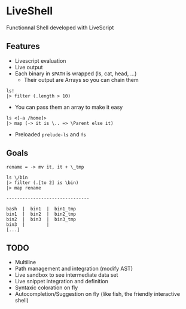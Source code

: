 # LiveShell
Functionnal Shell developed with LiveScript

## Features

- Livescript evaluation
- Live output
- Each binary in `$PATH` is wrapped (ls, cat, head, ...)
  - Their output are Arrays so you can chain them
```livescript
ls!
|> filter (.length > 10)
```
  - You can pass them an array to make it easy
```livescript
ls <[-a /home]>
|> map (-> it is \.. => \Parent else it)
```
- Preloaded `prelude-ls` and `fs`
## Goals

```livescript
rename = -> mv it, it + \_tmp

ls \/bin
|> filter (.[to 2] is \bin)
|> map rename

-------------------------------

bash  |  bin1  |  bin1_tmp
bin1  |  bin2  |  bin2_tmp
bin2  |  bin3  |  bin3_tmp
bin3  |        |
[...]
```

## TODO
- Multiline
- Path management and integration (modify AST)
- Live sandbox to see intermediate data set
- Live snippet integration and definition
- Syntaxic coloration on fly
- Autocompletion/Suggestion on fly (like fish, the friendly interactive shell)
